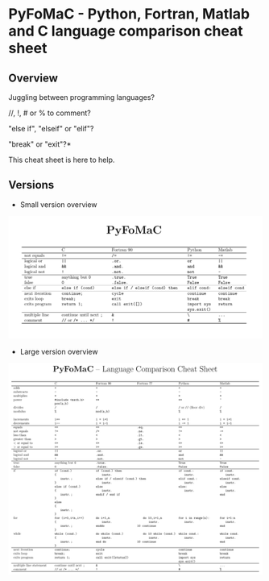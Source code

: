 # PyFoMaC - Python, Fortran, Matlab and C language comparison cheat sheet

## Overview

Juggling between programming languages?

//, !, # or % to comment?

"else if", "elseif" or "elif"?

"break" or "exit"?*

This cheat sheet is here to help.

## Versions

* Small version overview

![](pyfomac_small_overview.png)

* Large version overview

![](pyfomac_large_overview.png)
